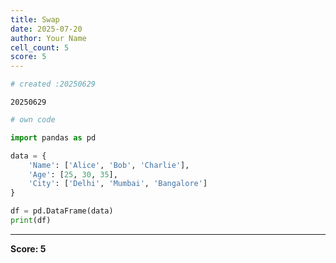 ```yaml
---
title: Swap
date: 2025-07-20
author: Your Name
cell_count: 5
score: 5
---
```


```python
# created :20250629
```




    20250629




```python
# own code 
```


```python
import pandas as pd

```


```python
data = {
    'Name': ['Alice', 'Bob', 'Charlie'],
    'Age': [25, 30, 35],
    'City': ['Delhi', 'Mumbai', 'Bangalore']
}
```


```python
df = pd.DataFrame(data)
print(df)

```


---
**Score: 5**